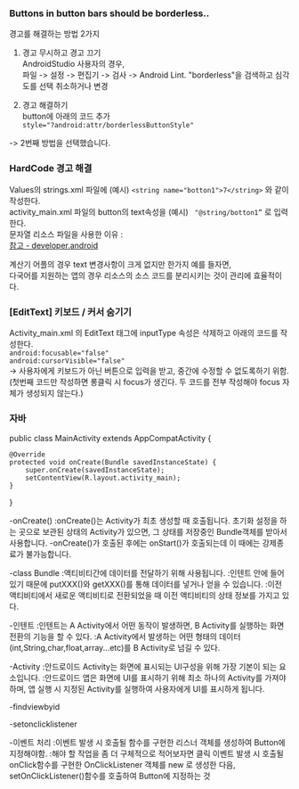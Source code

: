 ### Buttons in button bars should be borderless..
경고를 해결하는 방법 2가지  

1. 경고 무시하고 경고 끄기   
AndroidStudio 사용자의 경우,  
파일 -> 설정 -> 편집기 -> 검사 -> Android Lint. "borderless"을 검색하고 심각도를 선택 취소하거나 변경  
  
2. 경고 해결하기  
button에 아래의 코드 추가  
```style="?android:attr/borderlessButtonStyle"```  

-> 2번째 방법을 선택했습니다.  
  
  
### HardCode 경고 해결   
Values의 strings.xml 파일에 (예시) ```<string name="botton1">7</string>``` 와 같이 작성한다.   
activity_main.xml 파일의 button의 text속성을 (예시) ``` "@string/botton1”``` 로 입력한다.  
문자열 리소스 파일을 사용한 이유 :   
[참고 - developer.android](https://developer.android.com/guide/topics/resources/localization)   
  
계산기 어플의 경우 text 변경사항이 크게 없지만 한가지 예를 들자면,  
다국어를 지원하는 앱의 경우 리소스의 소스 코드를 분리시키는 것이 관리에 효율적이다.  

 
### [EditText] 키보드 / 커서 숨기기  
Activity_main.xml 의 EditText 태그에 inputType 속성은 삭제하고 아래의 코드를 작성한다.  
```android:focusable="false"```  
```android:cursorVisible="false"```  
-> 사용자에게 키보드가 아닌 버튼으로 입력을 받고, 중간에 수정할 수 없도록하기 위함.  
(첫번째 코드만 작성하면 롱클릭 시 focus가 생긴다. 두 코드를 전부 작성해야 focus 자체가 생성되지 않는다.)   


### 자바 
public class MainActivity extends AppCompatActivity {

    @Override
    protected void onCreate(Bundle savedInstanceState) {
        super.onCreate(savedInstanceState);
        setContentView(R.layout.activity_main);
    }
}

-onCreate()
 :onCreate()는 Activity가 최초 생성할 때 호출됩니다. 초기화 설정을 하는 곳으로 보관된 상태의 Activity가 있으면, 그 상태를 저장중인 Bundle객체를 받아서 사용합니다. 
 -onCreate()가 호출된 후에는 onStart()가 호출되는데 이 때에는 강제종료가 불가능합니다.

-class Bundle
 :액티비티간에 데이터를 전달하기 위해 사용됩니다.
 :인텐트 안에 들어 있기 때문에 putXXX()와 getXXX()를 통해 데이터를 넣거나 얻을 수 있습니다.
 :이전 액티비티에서 새로운 액티비티로 전환되었을 때 이전 액티비티의 상태 정보를 가지고 있다.

-인텐트 
:인텐트는 A Activity에서 어떤 동작이 발생하면, B Activity를 실행하는 화면 전환의 기능을 할 수 있다.
:A Activity에서 발생하는 어떤 형태의 데이터(int,String,char,float,array...etc)를 B Activity로 넘길 수 있다.

-Activity
:안드로이드 Activity는 화면에 표시되는 UI구성을 위해 가장 기본이 되는 요소입니다.
:안드로이드 앱은 화면에 UI를 표시하기 위해 최소 하나의 Activity를 가져야 하며, 앱 실행 시 지정된 Activity를 실행하여 사용자에게 UI를 표시하게 됩니다.


-findviewbyid

-setonclicklistener

-이벤트 처리
:이벤트 발생 시 호출될 함수를 구현한 리스너 객체를 생성하여 Button에 지정해야함.
:해야 할 작업을 좀 더 구체적으로 적어보자면 클릭 이벤트 발생 시 호출될 onClick함수를 구현한 OnClickListener 객체를 new 로 생성한 다음, setOnClickListener()함수를 호출하여 Button에 지정하는 것

